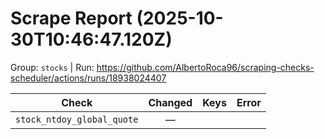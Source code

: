 # Scrape Report (2025-10-30T10:46:47.120Z)

Group: `stocks`  |  Run: https://github.com/AlbertoRoca96/scraping-checks-scheduler/actions/runs/18938024407

| Check | Changed | Keys | Error |
|---|:---:|:--|:--|
| `stock_ntdoy_global_quote` | — |  |  |
